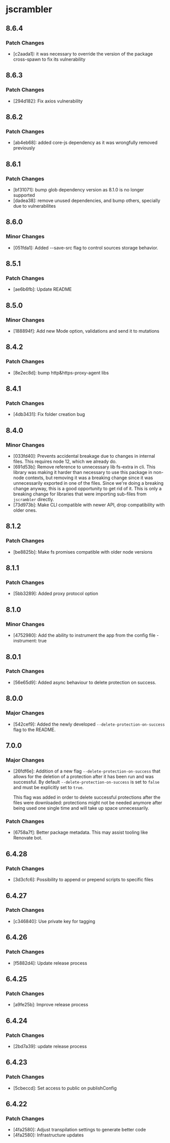 # jscrambler

## 8.6.4

### Patch Changes

- [c2aada1]: it was necessary to override the version of the package cross-spawn to fix its vulnerability

## 8.6.3

### Patch Changes

- [294d182]: Fix axios vulnerability

## 8.6.2

### Patch Changes

- [ab4eb68]: added core-js dependency as it was wrongfully removed previously

## 8.6.1

### Patch Changes

- [bf31071]: bump glob dependency version as 8.1.0 is no longer supported
- [dadea38]: remove unused dependencies, and bump others, specially due to vulnerabilites

## 8.6.0

### Minor Changes

- [051fda1]: Added --save-src flag to control sources storage behavior.

## 8.5.1

### Patch Changes

- [ae6b6fb]: Update README

## 8.5.0

### Minor Changes

- [188894f]: Add new Mode option, validations and send it to mutations

## 8.4.2

### Patch Changes

- [8e2ec8d]: bump http&https-proxy-agent libs

## 8.4.1

### Patch Changes

- [4db3431]: Fix folder creation bug

## 8.4.0

### Minor Changes

- [033fd40]: Prevents accidental breakage due to changes in internal files.
  This requires node 12, which we already do.
- [691d53b]: Remove reference to unnecessary lib fs-extra in cli.
  This library was making it harder than necessary to use this package in non-node contexts, but
  removing it was a breaking change since it was unnecessarily exported in one of the files.
  Since we're doing a breaking change anyway, this is a good opportunity to get rid of it.
  This is only a breaking change for libraries that were importing sub-files from `jscrambler` directly.
- [73d973b]: Make CLI compatible with newer API, drop compatibility with older ones.

## 8.1.2

### Patch Changes

- [be8825b]: Make fs promises compatible with older node versions

## 8.1.1

### Patch Changes

- [5bb3289]: Added proxy protocol option

## 8.1.0

### Minor Changes

- [4752980]: Add the ability to instrument the app from the config file - instrument: true

## 8.0.1

### Patch Changes

- [56e65d9]: Added async behaviour to delete protection on success.

## 8.0.0

### Major Changes

- [542cef9]: Added the newly developed `--delete-protection-on-success` flag to the README.

## 7.0.0

### Major Changes

- [26fdf6e]: Addition of a new flag `--delete-protection-on-success` that allows for the deletion of a protection after it has been run and was successful.
  By default `--delete-protection-on-success` is set to `false` and must be explicitly set to `true`.

  This flag was added in order to delete successful protections after the files were downloaded: protections might not be needed anymore after being used one single time and will take up space unnecessarily.

### Patch Changes

- [6758a7f]: Better package metadata. This may assist tooling like Renovate bot.

## 6.4.28

### Patch Changes

- [3d3cfc6]: Possibility to append or prepend scripts to specific files

## 6.4.27

### Patch Changes

- [c346840]: Use private key for tagging

## 6.4.26

### Patch Changes

- [f5882d4]: Update release process

## 6.4.25

### Patch Changes

- [a9fe25b]: Improve release process

## 6.4.24

### Patch Changes

- [2bd7a39]: update release process

## 6.4.23

### Patch Changes

- [5cbeccd]: Set access to public on publishConfig

## 6.4.22

### Patch Changes

- [4fa2580]: Adjust transpilation settings to generate better code
- [4fa2580]: Infrastructure updates
